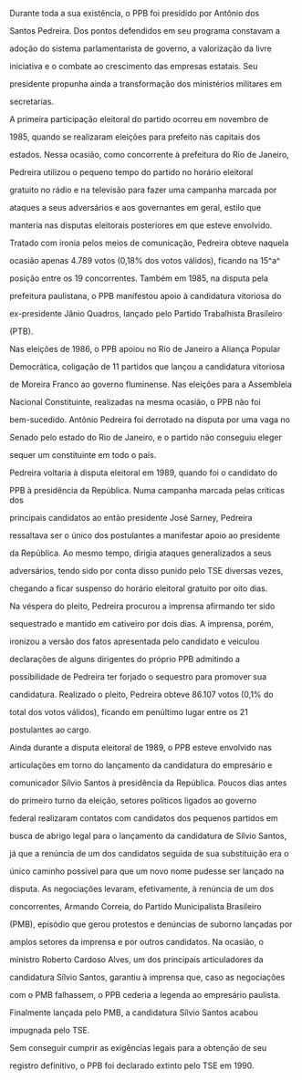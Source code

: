

Durante toda a sua existência, o PPB foi presidido por Antônio dos

Santos Pedreira. Dos pontos defendidos em seu programa constavam a

adoção do sistema parlamentarista de governo, a valorização da livre

iniciativa e o combate ao crescimento das empresas estatais. Seu

presidente propunha ainda a transformação dos ministérios militares em

secretarias.



A primeira participação eleitoral do partido ocorreu em novembro de

1985, quando se realizaram eleições para prefeito nas capitais dos

estados. Nessa ocasião, como concorrente à prefeitura do Rio de Janeiro,

Pedreira utilizou o pequeno tempo do partido no horário eleitoral

gratuito no rádio e na televisão para fazer uma campanha marcada por

ataques a seus adversários e aos governantes em geral, estilo que

manteria nas disputas eleitorais posteriores em que esteve envolvido.

Tratado com ironia pelos meios de comunicação, Pedreira obteve naquela

ocasião apenas 4.789 votos (0,18% dos votos válidos), ficando na 15^a^

posição entre os 19 concorrentes. Também em 1985, na disputa pela

prefeitura paulistana, o PPB manifestou apoio à candidatura vitoriosa do

ex-presidente Jânio Quadros, lançado pelo Partido Trabalhista Brasileiro

(PTB).



Nas eleições de 1986, o PPB apoiou no Rio de Janeiro a Aliança Popular

Democrática, coligação de 11 partidos que lançou a candidatura vitoriosa

de Moreira Franco ao governo fluminense. Nas eleições para a Assembleia

Nacional Constituinte, realizadas na mesma ocasião, o PPB não foi

bem-sucedido. Antônio Pedreira foi derrotado na disputa por uma vaga no

Senado pelo estado do Rio de Janeiro, e o partido não conseguiu eleger

sequer um constituinte em todo o país.



Pedreira voltaria à disputa eleitoral em 1989, quando foi o candidato do

PPB à presidência da República. Numa campanha marcada pelas críticas dos

principais candidatos ao então presidente José Sarney, Pedreira

ressaltava ser o único dos postulantes a manifestar apoio ao presidente

da República. Ao mesmo tempo, dirigia ataques generalizados a seus

adversários, tendo sido por conta disso punido pelo TSE diversas vezes,

chegando a ficar suspenso do horário eleitoral gratuito por oito dias.

Na véspera do pleito, Pedreira procurou a imprensa afirmando ter sido

sequestrado e mantido em cativeiro por dois dias. A imprensa, porém,

ironizou a versão dos fatos apresentada pelo candidato e veiculou

declarações de alguns dirigentes do próprio PPB admitindo a

possibilidade de Pedreira ter forjado o sequestro para promover sua

candidatura. Realizado o pleito, Pedreira obteve 86.107 votos (0,1% do

total dos votos válidos), ficando em penúltimo lugar entre os 21

postulantes ao cargo.



Ainda durante a disputa eleitoral de 1989, o PPB esteve envolvido nas

articulações em torno do lançamento da candidatura do empresário e

comunicador Sílvio Santos à presidência da República. Poucos dias antes

do primeiro turno da eleição, setores políticos ligados ao governo

federal realizaram contatos com candidatos dos pequenos partidos em

busca de abrigo legal para o lançamento da candidatura de Sílvio Santos,

já que a renúncia de um dos candidatos seguida de sua substituição era o

único caminho possível para que um novo nome pudesse ser lançado na

disputa. As negociações levaram, efetivamente, à renúncia de um dos

concorrentes, Armando Correia, do Partido Municipalista Brasileiro

(PMB), episódio que gerou protestos e denúncias de suborno lançadas por

amplos setores da imprensa e por outros candidatos. Na ocasião, o

ministro Roberto Cardoso Alves, um dos principais articuladores da

candidatura Sílvio Santos, garantiu à imprensa que, caso as negociações

com o PMB falhassem, o PPB cederia a legenda ao empresário paulista.

Finalmente lançada pelo PMB, a candidatura Sílvio Santos acabou

impugnada pelo TSE.



Sem conseguir cumprir as exigências legais para a obtenção de seu

registro definitivo, o PPB foi declarado extinto pelo TSE em 1990.



